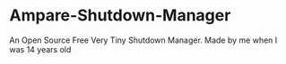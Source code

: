 # Ampare-Shutdown-Manager
An Open Source Free Very Tiny Shutdown Manager. Made by me when I was 14 years old
